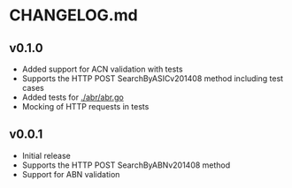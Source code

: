# CHANGELOG.md

## v0.1.0

* Added support for ACN validation with tests
* Supports the HTTP POST SearchByASICv201408 method including test cases
* Added tests for [./abr/abr.go](./abr/abr.go)
* Mocking of HTTP requests in tests

## v0.0.1

* Initial release
* Supports the HTTP POST SearchByABNv201408 method
* Support for ABN validation
